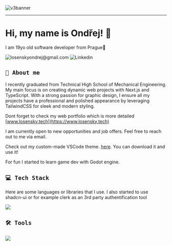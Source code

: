 ![v3banner](https://github.com/OndrejLosensky/OndrejLosensky/assets/127244546/e3782768-0e5a-4c72-97be-6d8c3eab12fa)

---
# Hi, my name is Ondřej! 👋 

I am 19yo old software developer from Prague📌

![losenskyondrej@gmail.com](https://img.shields.io/badge/losenskyondrej@gmail.com-red?style=flat&logo=gmail&logoColor=white)
![Linkedin](https://img.shields.io/badge/Linkedin-blue?style=flat&logo=linkedin&logoColor=white)



## ` 💬 About me `
I recently graduated from Technical High School of Mechanical Engineering. My main focus is on creating dynamic web projects with Next.js and TypeScript. 
With a strong passion for graphic design, I ensure all my projects have a professional and polished appearance by leveraging TailwindCSS for sleek and modern styling. 

Dont forget to check my web portfolio which is more detailed [www.losensky.tech](https://www.losensky.tech)

I am currently open to new opportunities and job offers. Feel free to reach out to me via email.

Check out my custom-made VSCode theme. [here](https://github.com/OndrejLosensky/losiks-theme). You can download it and use it!

For fun I started to learn game dev with Godot engine.

##  `💻 Tech Stack`
  <div>
      <p>
        <p> Here are some languages or libraries that I use. I also started to use shadcn-ui or for example clerk as an 3rd party authentification tool </p>
        <a href="https://skillicons.dev">
          <img src="https://skillicons.dev/icons?i=ts,js,nextjs,html,css,react,tailwind,php,cs,python,nodejs,mysql,firebase,supabase" />
        </a>
      </p>
  </div>

###

## `🛠 Tools`

###

<div>
      <p>
        <a href="https://skillicons.dev">
          <img src="https://skillicons.dev/icons?i=vscode,visualstudio,photoshop,illustrator,figma,git,github,wordpress,stackoverflow,postman,godot" />
        </a>
      </p>
  </div>



